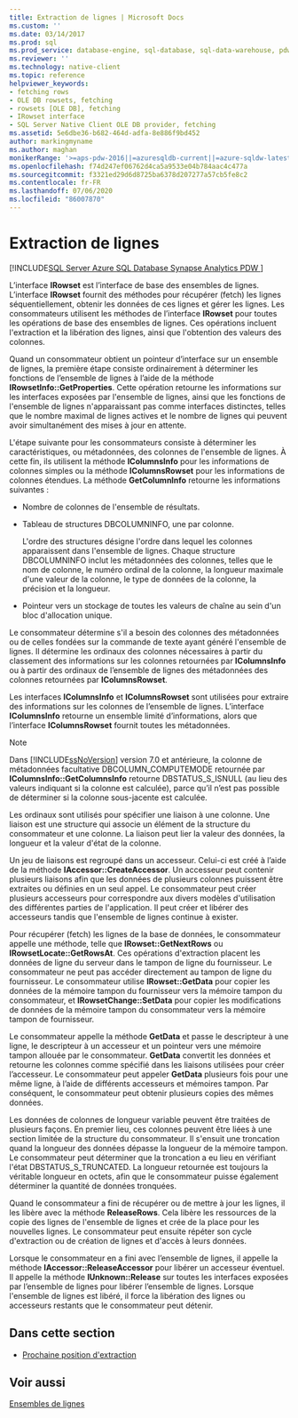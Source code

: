 ```yaml
---
title: Extraction de lignes | Microsoft Docs
ms.custom: ''
ms.date: 03/14/2017
ms.prod: sql
ms.prod_service: database-engine, sql-database, sql-data-warehouse, pdw
ms.reviewer: ''
ms.technology: native-client
ms.topic: reference
helpviewer_keywords:
- fetching rows
- OLE DB rowsets, fetching
- rowsets [OLE DB], fetching
- IRowset interface
- SQL Server Native Client OLE DB provider, fetching
ms.assetid: 5e6dbe36-b682-464d-adfa-8e886f9bd452
author: markingmyname
ms.author: maghan
monikerRange: '>=aps-pdw-2016||=azuresqldb-current||=azure-sqldw-latest||>=sql-server-2016||=sqlallproducts-allversions||>=sql-server-linux-2017||=azuresqldb-mi-current'
ms.openlocfilehash: f74d247ef06762d4ca5a9533e04b784aac4c477a
ms.sourcegitcommit: f3321ed29d6d8725ba6378d207277a57cb5fe8c2
ms.contentlocale: fr-FR
ms.lasthandoff: 07/06/2020
ms.locfileid: "86007870"
---
```

# <a name="fetching-rows"></a>Extraction de lignes
[!INCLUDE[SQL Server Azure SQL Database Synapse Analytics PDW ](../../includes/applies-to-version/sql-asdb-asdbmi-asa-pdw.md)]

  L’interface **IRowset** est l’interface de base des ensembles de lignes. L’interface **IRowset** fournit des méthodes pour récupérer (fetch) les lignes séquentiellement, obtenir les données de ces lignes et gérer les lignes. Les consommateurs utilisent les méthodes de l’interface **IRowset** pour toutes les opérations de base des ensembles de lignes. Ces opérations incluent l'extraction et la libération des lignes, ainsi que l'obtention des valeurs des colonnes.  
  
 Quand un consommateur obtient un pointeur d’interface sur un ensemble de lignes, la première étape consiste ordinairement à déterminer les fonctions de l’ensemble de lignes à l’aide de la méthode **IRowsetInfo::GetProperties**. Cette opération retourne les informations sur les interfaces exposées par l'ensemble de lignes, ainsi que les fonctions de l'ensemble de lignes n'apparaissant pas comme interfaces distinctes, telles que le nombre maximal de lignes actives et le nombre de lignes qui peuvent avoir simultanément des mises à jour en attente.  
  
 L'étape suivante pour les consommateurs consiste à déterminer les caractéristiques, ou métadonnées, des colonnes de l'ensemble de lignes. À cette fin, ils utilisent la méthode **IColumnsInfo** pour les informations de colonnes simples ou la méthode **IColumnsRowset** pour les informations de colonnes étendues. La méthode **GetColumnInfo** retourne les informations suivantes :  
  
-   Nombre de colonnes de l'ensemble de résultats.  
  
-   Tableau de structures DBCOLUMNINFO, une par colonne.  
  
     L'ordre des structures désigne l'ordre dans lequel les colonnes apparaissent dans l'ensemble de lignes. Chaque structure DBCOLUMNINFO inclut les métadonnées des colonnes, telles que le nom de colonne, le numéro ordinal de la colonne, la longueur maximale d'une valeur de la colonne, le type de données de la colonne, la précision et la longueur.  
  
-   Pointeur vers un stockage de toutes les valeurs de chaîne au sein d'un bloc d'allocation unique.  
  
 Le consommateur détermine s'il a besoin des colonnes des métadonnées ou de celles fondées sur la commande de texte ayant généré l'ensemble de lignes. Il détermine les ordinaux des colonnes nécessaires à partir du classement des informations sur les colonnes retournées par **IColumnsInfo** ou à partir des ordinaux de l’ensemble de lignes des métadonnées des colonnes retournées par **IColumnsRowset**.  
  
 Les interfaces **IColumnsInfo** et **IColumnsRowset** sont utilisées pour extraire des informations sur les colonnes de l’ensemble de lignes. L’interface **IColumnsInfo** retourne un ensemble limité d’informations, alors que l’interface **IColumnsRowset** fournit toutes les métadonnées.  
  
> [!NOTE]  
>  Dans [!INCLUDE[ssNoVersion](../../includes/ssnoversion-md.md)] version 7.0 et antérieure, la colonne de métadonnées facultative DBCOLUMN_COMPUTEMODE retournée par **IColumnsInfo::GetColumnsInfo** retourne DBSTATUS_S_ISNULL (au lieu des valeurs indiquant si la colonne est calculée), parce qu’il n’est pas possible de déterminer si la colonne sous-jacente est calculée.  
  
 Les ordinaux sont utilisés pour spécifier une liaison à une colonne. Une liaison est une structure qui associe un élément de la structure du consommateur et une colonne. La liaison peut lier la valeur des données, la longueur et la valeur d'état de la colonne.  
  
 Un jeu de liaisons est regroupé dans un accesseur. Celui-ci est créé à l’aide de la méthode **IAccessor::CreateAccessor**. Un accesseur peut contenir plusieurs liaisons afin que les données de plusieurs colonnes puissent être extraites ou définies en un seul appel. Le consommateur peut créer plusieurs accesseurs pour correspondre aux divers modèles d'utilisation des différentes parties de l'application. Il peut créer et libérer des accesseurs tandis que l'ensemble de lignes continue à exister.  
  
 Pour récupérer (fetch) les lignes de la base de données, le consommateur appelle une méthode, telle que **IRowset::GetNextRows** ou **IRowsetLocate::GetRowsAt**. Ces opérations d'extraction placent les données de ligne du serveur dans le tampon de ligne du fournisseur. Le consommateur ne peut pas accéder directement au tampon de ligne du fournisseur. Le consommateur utilise **IRowset::GetData** pour copier les données de la mémoire tampon du fournisseur vers la mémoire tampon du consommateur, et **IRowsetChange::SetData** pour copier les modifications de données de la mémoire tampon du consommateur vers la mémoire tampon de fournisseur.  
  
 Le consommateur appelle la méthode **GetData** et passe le descripteur à une ligne, le descripteur à un accesseur et un pointeur vers une mémoire tampon allouée par le consommateur. **GetData** convertit les données et retourne les colonnes comme spécifié dans les liaisons utilisées pour créer l’accesseur. Le consommateur peut appeler **GetData** plusieurs fois pour une même ligne, à l’aide de différents accesseurs et mémoires tampon. Par conséquent, le consommateur peut obtenir plusieurs copies des mêmes données.  
  
 Les données de colonnes de longueur variable peuvent être traitées de plusieurs façons. En premier lieu, ces colonnes peuvent être liées à une section limitée de la structure du consommateur. Il s'ensuit une troncation quand la longueur des données dépasse la longueur de la mémoire tampon. Le consommateur peut déterminer que la troncation a eu lieu en vérifiant l'état DBSTATUS_S_TRUNCATED. La longueur retournée est toujours la véritable longueur en octets, afin que le consommateur puisse également déterminer la quantité de données tronquées.  
  
 Quand le consommateur a fini de récupérer ou de mettre à jour les lignes, il les libère avec la méthode **ReleaseRows**. Cela libère les ressources de la copie des lignes de l'ensemble de lignes et crée de la place pour les nouvelles lignes. Le consommateur peut ensuite répéter son cycle d'extraction ou de création de lignes et d'accès à leurs données.  
  
 Lorsque le consommateur en a fini avec l’ensemble de lignes, il appelle la méthode **IAccessor::ReleaseAccessor** pour libérer un accesseur éventuel. Il appelle la méthode **IUnknown::Release** sur toutes les interfaces exposées par l’ensemble de lignes pour libérer l’ensemble de lignes. Lorsque l'ensemble de lignes est libéré, il force la libération des lignes ou accesseurs restants que le consommateur peut détenir.  
  
## <a name="in-this-section"></a>Dans cette section  
  
-   [Prochaine position d'extraction](../../relational-databases/native-client-ole-db-rowsets/fetching-rows-next-fetch-position.md)  
  
## <a name="see-also"></a>Voir aussi  
 [Ensembles de lignes](../../relational-databases/native-client-ole-db-rowsets/rowsets.md)  
  
  
